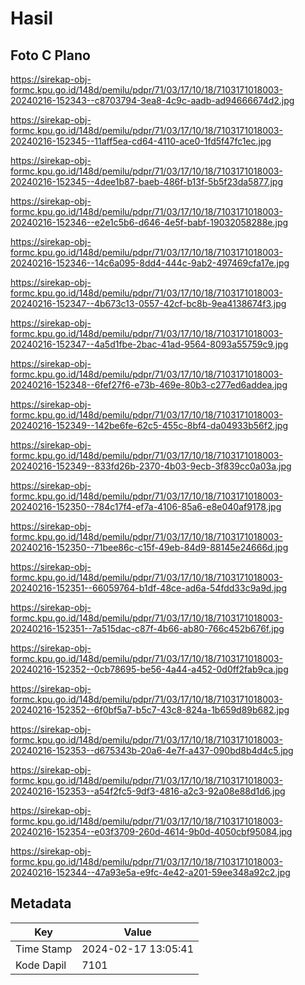 # Hasil

## Foto C Plano

https://sirekap-obj-formc.kpu.go.id/148d/pemilu/pdpr/71/03/17/10/18/7103171018003-20240216-152343--c8703794-3ea8-4c9c-aadb-ad94666674d2.jpg

https://sirekap-obj-formc.kpu.go.id/148d/pemilu/pdpr/71/03/17/10/18/7103171018003-20240216-152345--11aff5ea-cd64-4110-ace0-1fd5f47fc1ec.jpg

https://sirekap-obj-formc.kpu.go.id/148d/pemilu/pdpr/71/03/17/10/18/7103171018003-20240216-152345--4dee1b87-baeb-486f-b13f-5b5f23da5877.jpg

https://sirekap-obj-formc.kpu.go.id/148d/pemilu/pdpr/71/03/17/10/18/7103171018003-20240216-152346--e2e1c5b6-d646-4e5f-babf-19032058288e.jpg

https://sirekap-obj-formc.kpu.go.id/148d/pemilu/pdpr/71/03/17/10/18/7103171018003-20240216-152346--14c6a095-8dd4-444c-9ab2-497469cfa17e.jpg

https://sirekap-obj-formc.kpu.go.id/148d/pemilu/pdpr/71/03/17/10/18/7103171018003-20240216-152347--4b673c13-0557-42cf-bc8b-9ea4138674f3.jpg

https://sirekap-obj-formc.kpu.go.id/148d/pemilu/pdpr/71/03/17/10/18/7103171018003-20240216-152347--4a5d1fbe-2bac-41ad-9564-8093a55759c9.jpg

https://sirekap-obj-formc.kpu.go.id/148d/pemilu/pdpr/71/03/17/10/18/7103171018003-20240216-152348--6fef27f6-e73b-469e-80b3-c277ed6addea.jpg

https://sirekap-obj-formc.kpu.go.id/148d/pemilu/pdpr/71/03/17/10/18/7103171018003-20240216-152349--142be6fe-62c5-455c-8bf4-da04933b56f2.jpg

https://sirekap-obj-formc.kpu.go.id/148d/pemilu/pdpr/71/03/17/10/18/7103171018003-20240216-152349--833fd26b-2370-4b03-9ecb-3f839cc0a03a.jpg

https://sirekap-obj-formc.kpu.go.id/148d/pemilu/pdpr/71/03/17/10/18/7103171018003-20240216-152350--784c17f4-ef7a-4106-85a6-e8e040af9178.jpg

https://sirekap-obj-formc.kpu.go.id/148d/pemilu/pdpr/71/03/17/10/18/7103171018003-20240216-152350--71bee86c-c15f-49eb-84d9-88145e24666d.jpg

https://sirekap-obj-formc.kpu.go.id/148d/pemilu/pdpr/71/03/17/10/18/7103171018003-20240216-152351--66059764-b1df-48ce-ad6a-54fdd33c9a9d.jpg

https://sirekap-obj-formc.kpu.go.id/148d/pemilu/pdpr/71/03/17/10/18/7103171018003-20240216-152351--7a515dac-c87f-4b66-ab80-766c452b676f.jpg

https://sirekap-obj-formc.kpu.go.id/148d/pemilu/pdpr/71/03/17/10/18/7103171018003-20240216-152352--0cb78695-be56-4a44-a452-0d0ff2fab9ca.jpg

https://sirekap-obj-formc.kpu.go.id/148d/pemilu/pdpr/71/03/17/10/18/7103171018003-20240216-152352--6f0bf5a7-b5c7-43c8-824a-1b659d89b682.jpg

https://sirekap-obj-formc.kpu.go.id/148d/pemilu/pdpr/71/03/17/10/18/7103171018003-20240216-152353--d675343b-20a6-4e7f-a437-090bd8b4d4c5.jpg

https://sirekap-obj-formc.kpu.go.id/148d/pemilu/pdpr/71/03/17/10/18/7103171018003-20240216-152353--a54f2fc5-9df3-4816-a2c3-92a08e88d1d6.jpg

https://sirekap-obj-formc.kpu.go.id/148d/pemilu/pdpr/71/03/17/10/18/7103171018003-20240216-152354--e03f3709-260d-4614-9b0d-4050cbf95084.jpg

https://sirekap-obj-formc.kpu.go.id/148d/pemilu/pdpr/71/03/17/10/18/7103171018003-20240216-152344--47a93e5a-e9fc-4e42-a201-59ee348a92c2.jpg


## Metadata

| Key        | Value               |
| ---------- | ------------------- |
| Time Stamp | 2024-02-17 13:05:41 |
| Kode Dapil | 7101                |



